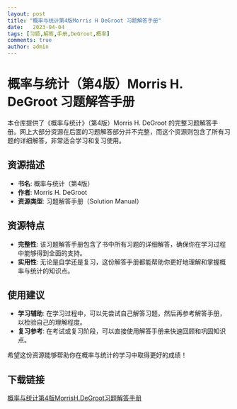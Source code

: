 ```yaml
---
layout: post
title: "概率与统计第4版Morris H DeGroot 习题解答手册"
date:   2023-04-04
tags: [习题,解答,手册,DeGroot,概率]
comments: true
author: admin
---
```

# 概率与统计（第4版）Morris H. DeGroot 习题解答手册

本仓库提供了《概率与统计》（第4版）Morris H. DeGroot 的完整习题解答手册。网上大部分资源在后面的习题解答部分并不完整，而这个资源则包含了所有习题的详细解答，非常适合学习和复习使用。

## 资源描述

- **书名**: 概率与统计（第4版）
- **作者**: Morris H. DeGroot
- **资源类型**: 习题解答手册（Solution Manual）

## 资源特点

- **完整性**: 该习题解答手册包含了书中所有习题的详细解答，确保你在学习过程中能够得到全面的支持。
- **实用性**: 无论是自学还是复习，这份解答手册都能帮助你更好地理解和掌握概率与统计的知识点。

## 使用建议

- **学习辅助**: 在学习过程中，可以先尝试自己解答习题，然后再参考解答手册，以检验自己的理解程度。
- **复习参考**: 在考试或复习阶段，可以直接使用解答手册来快速回顾和巩固知识点。

希望这份资源能够帮助你在概率与统计的学习中取得更好的成绩！

## 下载链接

[概率与统计第4版MorrisH.DeGroot习题解答手册](https://pan.quark.cn/s/b34a22fe5f08)